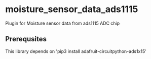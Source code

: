 # moisture_sensor_data_ads1115
Plugin for Moisture sensor data from ads1115 ADC chip

## Prerequsites
This library depends on 
'pip3 install adafruit-circuitpython-ads1x15'

